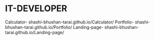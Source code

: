 # IT-DEVELOPER
Calculator- shashi-bhushan-tarai.github.io/Calculator/
Portfolio- shashi-bhushan-tarai.github.io/Portfolio/
Landing-page- shashi-bhushan-tarai.github.io/Landing-page/
